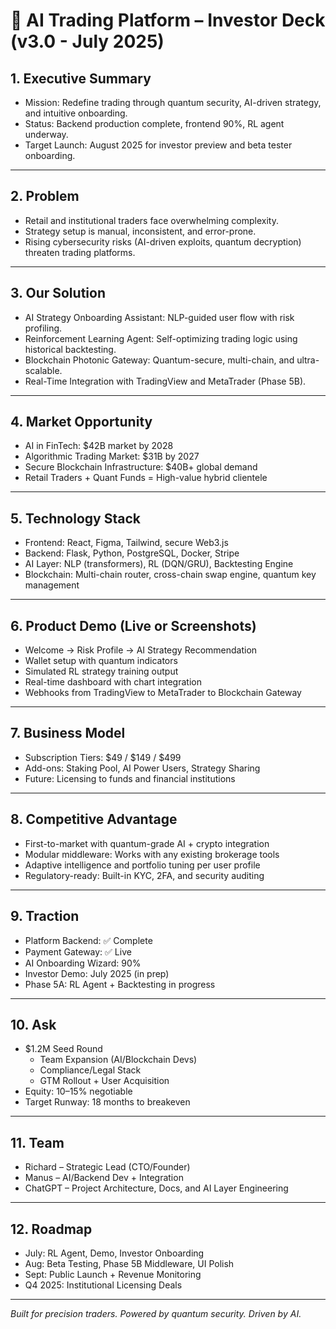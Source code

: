 # 🚀 AI Trading Platform – Investor Deck (v3.0 - July 2025)

## 1. Executive Summary
- Mission: Redefine trading through quantum security, AI-driven strategy, and intuitive onboarding.
- Status: Backend production complete, frontend 90%, RL agent underway.
- Target Launch: August 2025 for investor preview and beta tester onboarding.

---

## 2. Problem
- Retail and institutional traders face overwhelming complexity.
- Strategy setup is manual, inconsistent, and error-prone.
- Rising cybersecurity risks (AI-driven exploits, quantum decryption) threaten trading platforms.

---

## 3. Our Solution
- AI Strategy Onboarding Assistant: NLP-guided user flow with risk profiling.
- Reinforcement Learning Agent: Self-optimizing trading logic using historical backtesting.
- Blockchain Photonic Gateway: Quantum-secure, multi-chain, and ultra-scalable.
- Real-Time Integration with TradingView and MetaTrader (Phase 5B).

---

## 4. Market Opportunity
- AI in FinTech: $42B market by 2028
- Algorithmic Trading Market: $31B by 2027
- Secure Blockchain Infrastructure: $40B+ global demand
- Retail Traders + Quant Funds = High-value hybrid clientele

---

## 5. Technology Stack
- Frontend: React, Figma, Tailwind, secure Web3.js
- Backend: Flask, Python, PostgreSQL, Docker, Stripe
- AI Layer: NLP (transformers), RL (DQN/GRU), Backtesting Engine
- Blockchain: Multi-chain router, cross-chain swap engine, quantum key management

---

## 6. Product Demo (Live or Screenshots)
- Welcome → Risk Profile → AI Strategy Recommendation
- Wallet setup with quantum indicators
- Simulated RL strategy training output
- Real-time dashboard with chart integration
- Webhooks from TradingView to MetaTrader to Blockchain Gateway

---

## 7. Business Model
- Subscription Tiers: $49 / $149 / $499
- Add-ons: Staking Pool, AI Power Users, Strategy Sharing
- Future: Licensing to funds and financial institutions

---

## 8. Competitive Advantage
- First-to-market with quantum-grade AI + crypto integration
- Modular middleware: Works with any existing brokerage tools
- Adaptive intelligence and portfolio tuning per user profile
- Regulatory-ready: Built-in KYC, 2FA, and security auditing

---

## 9. Traction
- Platform Backend: ✅ Complete
- Payment Gateway: ✅ Live
- AI Onboarding Wizard: 90%
- Investor Demo: July 2025 (in prep)
- Phase 5A: RL Agent + Backtesting in progress

---

## 10. Ask
- $1.2M Seed Round
  - Team Expansion (AI/Blockchain Devs)
  - Compliance/Legal Stack
  - GTM Rollout + User Acquisition
- Equity: 10–15% negotiable
- Target Runway: 18 months to breakeven

---

## 11. Team
- Richard – Strategic Lead (CTO/Founder)
- Manus – AI/Backend Dev + Integration
- ChatGPT – Project Architecture, Docs, and AI Layer Engineering

---

## 12. Roadmap
- July: RL Agent, Demo, Investor Onboarding
- Aug: Beta Testing, Phase 5B Middleware, UI Polish
- Sept: Public Launch + Revenue Monitoring
- Q4 2025: Institutional Licensing Deals

---

*Built for precision traders. Powered by quantum security. Driven by AI.*